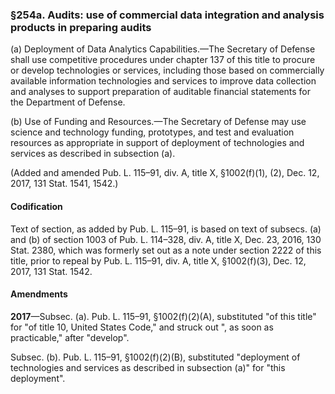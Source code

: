 ### §254a. Audits: use of commercial data integration and analysis products in preparing audits ###

(a) Deployment of Data Analytics Capabilities.—The Secretary of Defense shall use competitive procedures under chapter 137 of this title to procure or develop technologies or services, including those based on commercially available information technologies and services to improve data collection and analyses to support preparation of auditable financial statements for the Department of Defense.

(b) Use of Funding and Resources.—The Secretary of Defense may use science and technology funding, prototypes, and test and evaluation resources as appropriate in support of deployment of technologies and services as described in subsection (a).

(Added and amended Pub. L. 115–91, div. A, title X, §1002(f)(1), (2), Dec. 12, 2017, 131 Stat. 1541, 1542.)

#### Codification ####

Text of section, as added by Pub. L. 115–91, is based on text of subsecs. (a) and (b) of section 1003 of Pub. L. 114–328, div. A, title X, Dec. 23, 2016, 130 Stat. 2380, which was formerly set out as a note under section 2222 of this title, prior to repeal by Pub. L. 115–91, div. A, title X, §1002(f)(3), Dec. 12, 2017, 131 Stat. 1542.

#### Amendments ####

**2017**—Subsec. (a). Pub. L. 115–91, §1002(f)(2)(A), substituted "of this title" for "of title 10, United States Code," and struck out ", as soon as practicable," after "develop".

Subsec. (b). Pub. L. 115–91, §1002(f)(2)(B), substituted "deployment of technologies and services as described in subsection (a)" for "this deployment".